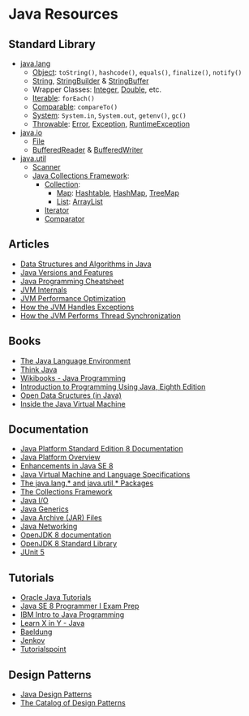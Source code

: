 # Java Resources
## Standard Library
- [java.lang](https://docs.oracle.com/javase/8/docs/api/java/lang/package-summary.html)
  - [Object](https://docs.oracle.com/javase/8/docs/api/java/lang/Object.html): `toString()`, `hashcode()`, `equals()`, `finalize()`, `notify()`
  - [String](https://docs.oracle.com/javase/8/docs/api/java/lang/String.html), [StringBuilder](https://docs.oracle.com/javase/8/docs/api/java/lang/StringBuilder.html) & [StringBuffer](https://docs.oracle.com/javase/8/docs/api/java/lang/StringBuffer.html)
  - Wrapper Classes: [Integer](https://docs.oracle.com/javase/8/docs/api/java/lang/Integer.html), [Double](https://docs.oracle.com/javase/8/docs/api/java/lang/Double.html), etc.
  - [Iterable](https://docs.oracle.com/javase/8/docs/api/java/lang/Iterable.html): `forEach()`
  - [Comparable](https://docs.oracle.com/javase/8/docs/api/java/lang/Comparable.html): `compareTo()`
  - [System](https://docs.oracle.com/javase/8/docs/api/java/lang/System.html): `System.in`, `System.out`, `getenv()`, `gc()`
  - [Throwable](https://docs.oracle.com/javase/8/docs/api/java/lang/Throwable.html): [Error](https://docs.oracle.com/javase/8/docs/api/java/lang/Error.html), [Exception](https://docs.oracle.com/javase/8/docs/api/java/lang/Exception.html), [RuntimeException](https://docs.oracle.com/javase/8/docs/api/java/lang/RuntimeException.html)
- [java.io](https://docs.oracle.com/javase/8/docs/api/java/io/package-summary.html)
  - [File](https://docs.oracle.com/javase/8/docs/api/java/io/File.html)
  - [BufferedReader](https://docs.oracle.com/javase/8/docs/api/java/io/BufferedReader.html) & [BufferedWriter](https://docs.oracle.com/javase/8/docs/api/java/io/BufferedWriter.html)
- [java.util](https://docs.oracle.com/javase/8/docs/api/java/util/package-summary.html)
  - [Scanner](https://docs.oracle.com/javase/8/docs/api/java/util/Scanner.html)
  - [Java Collections Framework](https://docs.oracle.com/javase/8/docs/technotes/guides/collections/index.html):
    - [Collection](https://docs.oracle.com/javase/8/docs/api/java/util/Collection.html):
      - [Map](https://docs.oracle.com/javase/8/docs/api/java/util/Map.html): [Hashtable](https://docs.oracle.com/javase/8/docs/api/java/util/Hashtable.html), [HashMap](https://docs.oracle.com/javase/8/docs/api/java/util/HashMap.html), [TreeMap](https://docs.oracle.com/javase/8/docs/api/java/util/TreeMap.html)
      - [List](https://docs.oracle.com/javase/8/docs/api/java/util/List.html): [ArrayList](https://docs.oracle.com/javase/8/docs/api/java/util/ArrayList.html)
    - [Iterator](https://docs.oracle.com/javase/8/docs/api/java/util/Iterator.html)
    - [Comparator](https://docs.oracle.com/javase/8/docs/api/java/util/Comparator.html)

## Articles
- [Data Structures and Algorithms in Java](https://www.javaworld.com/article/3527188/data-structures-and-algorithms-in-java-a-beginners-guide.html)
- [Java Versions and Features](https://www.marcobehler.com/guides/a-guide-to-java-versions-and-features)
- [Java Programming Cheatsheet](https://introcs.cs.princeton.edu/java/11cheatsheet/)
- [JVM Internals](https://blog.jamesdbloom.com/JVMInternals.html)
- [JVM Performance Optimization](https://www.javaworld.com/article/2078623/core-java-jvm-performance-optimization-part-1-a-jvm-technology-primer.html)
- [How the JVM Handles Exceptions](https://www.javaworld.com/article/2076868/how-the-java-virtual-machine-handles-exceptions.html)
- [How the JVM Performs Thread Synchronization](https://www.javaworld.com/article/2076971/how-the-java-virtual-machine-performs-thread-synchronization.html)

## Books
- [The Java Language Environment](https://www.oracle.com/java/technologies/language-environment.html)
- [Think Java](https://books.trinket.io/thinkjava/index.html)
- [Wikibooks - Java Programming](https://en.wikibooks.org/wiki/Java_Programming)
- [Introduction to Programming Using Java, Eighth Edition](http://math.hws.edu/eck/cs124/javanotes8/)
- [Open Data Sructures (in Java)](http://opendatastructures.org/ods-java/)
- [Inside the Java Virtual Machine](https://www.artima.com/insidejvm/ed2/)

## Documentation
- [Java Platform Standard Edition 8 Documentation](https://docs.oracle.com/javase/8/docs/index.html)
- [Java Platform Overview](https://docs.oracle.com/javase/8/docs/technotes/guides/index.html)
- [Enhancements in Java SE 8](https://docs.oracle.com/javase/8/docs/technotes/guides/language/enhancements.html)
- [Java Virtual Machine and Language Specifications](https://docs.oracle.com/javase/specs/index.html)
- [The java.lang.* and java.util.* Packages](https://docs.oracle.com/javase/8/docs/technotes/guides/lang/index.html)
- [The Collections Framework](https://docs.oracle.com/javase/8/docs/technotes/guides/collections/index.html)
- [Java I/O](https://docs.oracle.com/javase/8/docs/technotes/guides/io/index.html)
- [Java Generics](https://docs.oracle.com/javase/tutorial/extra/generics/)
- [Java Archive (JAR) Files](https://docs.oracle.com/javase/8/docs/technotes/guides/jar/index.html)
- [Java Networking](https://docs.oracle.com/javase/8/docs/technotes/guides/net/index.html)
- [OpenJDK 8 documentation](https://devdocs.io/openjdk~8/)
- [OpenJDK 8 Standard Library](https://hg.openjdk.java.net/jdk8/jdk8/jdk/file/687fd7c7986d/src/share/classes/java)
- [JUnit 5](https://junit.org/junit5/docs/current/user-guide/)

## Tutorials
- [Oracle Java Tutorials](https://docs.oracle.com/javase/tutorial/index.html)
- [Java SE 8 Programmer I Exam Prep](https://docs.oracle.com/javase/tutorial/extra/certification/javase-8-programmer1.html)
- [IBM Intro to Java Programming](https://developer.ibm.com/series/intro-to-java-programming/)
- [Learn X in Y - Java](https://learnxinyminutes.com/docs/java/)
- [Baeldung](https://www.baeldung.com/)
- [Jenkov](http://tutorials.jenkov.com/)
- [Tutorialspoint](https://www.tutorialspoint.com/java/index.htm)

## Design Patterns
- [Java Design Patterns](https://java-design-patterns.com/)
- [The Catalog of Design Patterns](https://refactoring.guru/design-patterns/catalog)
